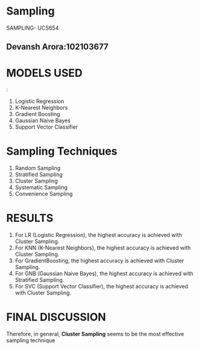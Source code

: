 
# Sampling
SAMPLING- UCS654<br>
<h2>Devansh Arora:102103677</h2>

<h1>MODELS USED</h1>:
<ol><li>Logistic Regression</li>
<li>K-Nearest Neighbors</li>
<li> Gradient Boosting</li>
<li>Gaussian Naive Bayes</li>
<li>Support Vector Classifier</li>
</ol>

<h1>Sampling Techniques</h1>
<ol>
  <li>Random Sampling</li>
  <li>Stratified Sampling</li>
  <li>Cluster Sampling</li>
  <li>Systematic Sampling</li>
  <li>Convenience Sampling</li>
</ol>

<h1>RESULTS</h1>

<ol>
  <li>For LR (Logistic Regression), the highest accuracy is achieved with Cluster Sampling.</li>
  <li>For KNN (K-Nearest Neighbors), the highest accuracy is achieved with Cluster Sampling.</li>
  <li>For GradientBoosting, the highest accuracy is achieved with Cluster Sampling.</li>
  <li>For GNB (Gaussian Naive Bayes), the highest accuracy is achieved with Stratified Sampling.</li>
  <li>
For SVC (Support Vector Classifier), the highest accuracy is achieved with Cluster Sampling.</li>
  
</ol>


<h1>FINAL DISCUSSION</h1>
Therefore, in general, <b>Cluster Sampling</b> seems to be the most effective sampling technique 

